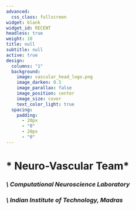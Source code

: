 ```yaml
---
advanced:
  css_class: fullscreen
widget: blank
widget_id: RECENT
headless: true
weight: 10
title: null
subtitle: null
active: true
design:
  columns: "1"
  background:
    image: vascular_head_logo.png
    image_darken: 0.5
    image_parallax: false
    image_position: center
    image_size: cover
    text_color_light: true
  spacing:
    padding:
      - 20px
      - "0"
      - 20px
      - "0"
---
```

#  *   Neuro-Vascular Team*

###  *\    Computational Neuroscience Laboratory*

###  *\    Indian Institute of Technology, Madras*
